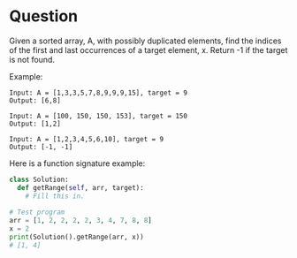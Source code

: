 # Question

Given a sorted array, A, with possibly duplicated elements, find the indices of the first and last occurrences of a target element, x. Return -1 if the target is not found.

Example:

	Input: A = [1,3,3,5,7,8,9,9,9,15], target = 9
	Output: [6,8]

	Input: A = [100, 150, 150, 153], target = 150
	Output: [1,2]

	Input: A = [1,2,3,4,5,6,10], target = 9
	Output: [-1, -1]

Here is a function signature example:

```python
class Solution: 
  def getRange(self, arr, target):
    # Fill this in.
  
# Test program 
arr = [1, 2, 2, 2, 2, 3, 4, 7, 8, 8] 
x = 2
print(Solution().getRange(arr, x))
# [1, 4]
```